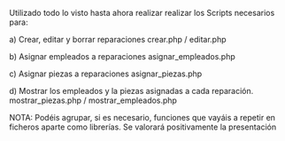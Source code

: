 Utilizado todo lo visto hasta ahora realizar realizar los Scripts necesarios para:

a) Crear, editar y borrar reparaciones crear.php / editar.php

b) Asignar empleados a reparaciones asignar_empleados.php

c) Asignar piezas a reparaciones asignar_piezas.php

d) Mostrar los empleados y la piezas asignadas a cada reparación. mostrar_piezas.php / mostrar_empleados.php

NOTA: Podéis agrupar, si es necesario, funciones que vayáis a repetir en ficheros aparte como librerías. Se valorará positivamente la presentación
